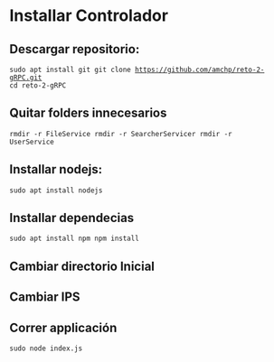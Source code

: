 # Installar Controlador

## Descargar repositorio:


<code>sudo apt install git
git clone https://github.com/amchp/reto-2-gRPC.git
cd reto-2-gRPC
</code>

## Quitar folders innecesarios


<code>rmdir -r FileService
rmdir -r SearcherServicer
rmdir -r UserService
</code>



## Installar nodejs:

`sudo apt install nodejs`

## Installar dependecias


<code>sudo apt install npm
npm install
</code>

## Cambiar directorio Inicial

## Cambiar IPS


## Correr applicación

`sudo node index.js`



